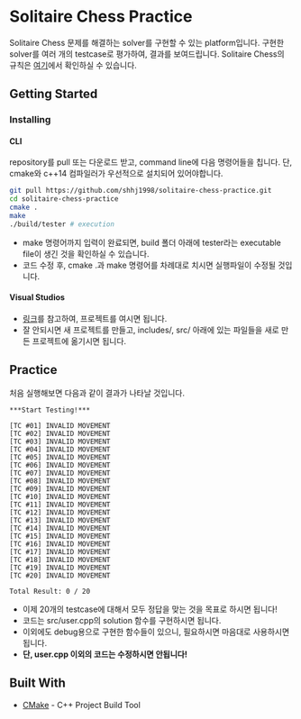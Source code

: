 # Solitaire Chess Practice

Solitaire Chess 문제를 해결하는 solver를 구현할 수 있는 platform입니다. 구현한 solver를 여러 개의 testcase로 평가하여, 결과를 보여드립니다. Solitaire Chess의 규칙은 [여기](https://www.thinkfun.com/wp-content/uploads/2015/09/SolChess-3400-IN03.pdf)에서 확인하실 수 있습니다.

## Getting Started

### Installing

#### CLI

repository를 pull 또는 다운로드 받고, command line에 다음 명령어들을 칩니다. 단, cmake와 c++14 컴파일러가 우선적으로 설치되어 있어야합니다.

```bash
git pull https://github.com/shhj1998/solitaire-chess-practice.git
cd solitaire-chess-practice
cmake .
make
./build/tester # execution
```

- make 명령어까지 입력이 완료되면, build 폴더 아래에 tester라는 executable file이 생긴 것을 확인하실 수 있습니다.
- 코드 수정 후, cmake .과 make 명령어를 차례대로 치시면 실행파일이 수정될 것입니다.

#### Visual Studios

- [링크](https://docs.microsoft.com/ko-kr/cpp/build/cmake-projects-in-visual-studio?view=vs-2019)를 참고하여, 프로젝트를 여시면 됩니다.
- 잘 안되시면 새 프로젝트를 만들고, includes/, src/ 아래에 있는 파일들을 새로 만든 프로젝트에 옮기시면 됩니다.

## Practice

처음 실행해보면 다음과 같이 결과가 나타날 것입니다.

```
***Start Testing!***

[TC #01] INVALID MOVEMENT
[TC #02] INVALID MOVEMENT
[TC #03] INVALID MOVEMENT
[TC #04] INVALID MOVEMENT
[TC #05] INVALID MOVEMENT
[TC #06] INVALID MOVEMENT
[TC #07] INVALID MOVEMENT
[TC #08] INVALID MOVEMENT
[TC #09] INVALID MOVEMENT
[TC #10] INVALID MOVEMENT
[TC #11] INVALID MOVEMENT
[TC #12] INVALID MOVEMENT
[TC #13] INVALID MOVEMENT
[TC #14] INVALID MOVEMENT
[TC #15] INVALID MOVEMENT
[TC #16] INVALID MOVEMENT
[TC #17] INVALID MOVEMENT
[TC #18] INVALID MOVEMENT
[TC #19] INVALID MOVEMENT
[TC #20] INVALID MOVEMENT

Total Result: 0 / 20
```

- 이제 20개의 testcase에 대해서 모두 정답을 맞는 것을 목표로 하시면 됩니다!
- 코드는 src/user.cpp의 solution 함수를 구현하시면 됩니다. 
- 이외에도 debug용으로 구현한 함수들이 있으니, 필요하시면 마음대로 사용하시면 됩니다. 
- **단, user.cpp 이외의 코드는 수정하시면 안됩니다!**

## Built With

* [CMake](https://cmake.org/) - C++ Project Build Tool
